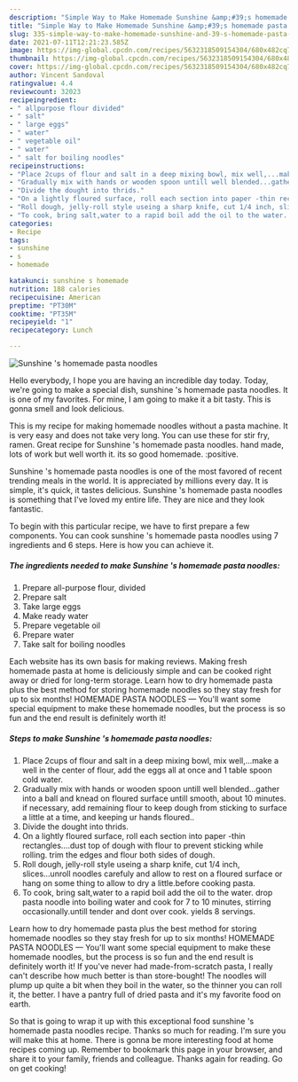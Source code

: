 ```yaml
---
description: "Simple Way to Make Homemade Sunshine &amp;#39;s homemade pasta noodles"
title: "Simple Way to Make Homemade Sunshine &amp;#39;s homemade pasta noodles"
slug: 335-simple-way-to-make-homemade-sunshine-and-39-s-homemade-pasta-noodles
date: 2021-07-11T12:21:23.585Z
image: https://img-global.cpcdn.com/recipes/5632318509154304/680x482cq70/sunshine-s-homemade-pasta-noodles-recipe-main-photo.jpg
thumbnail: https://img-global.cpcdn.com/recipes/5632318509154304/680x482cq70/sunshine-s-homemade-pasta-noodles-recipe-main-photo.jpg
cover: https://img-global.cpcdn.com/recipes/5632318509154304/680x482cq70/sunshine-s-homemade-pasta-noodles-recipe-main-photo.jpg
author: Vincent Sandoval
ratingvalue: 4.4
reviewcount: 32023
recipeingredient:
- " allpurpose flour divided"
- " salt"
- " large eggs"
- " water"
- " vegetable oil"
- " water"
- " salt for boiling noodles"
recipeinstructions:
- "Place 2cups of flour and salt in a deep mixing bowl, mix well,...make a well in the center of flour, add the eggs all at once and 1 table spoon cold water."
- "Gradually mix with hands or wooden spoon untill well blended...gather into a ball and knead on floured surface untill smooth, about 10 minutes. if necessary, add remaining flour to keep dough from sticking to surface a little at a time, and keeping ur hands floured.."
- "Divide the dought into thrids."
- "On a lightly floured surface, roll each section into paper -thin rectangles....dust top of dough with flour to prevent sticking while rolling. trim the edges and flour both sides of dough."
- "Roll dough, jelly-roll style useing a sharp knife, cut 1/4 inch, slices...unroll noodles carefuly and allow to rest on a floured surface or hang on some thing to allow to dry a little.before cooking pasta."
- "To cook, bring salt,water to a rapid boil add the oil to the water. drop pasta noodle into boiling water and cook for 7 to 10 minutes, stirring occasionally.untill tender and dont over cook. yields 8 servings."
categories:
- Recipe
tags:
- sunshine
- s
- homemade

katakunci: sunshine s homemade 
nutrition: 188 calories
recipecuisine: American
preptime: "PT30M"
cooktime: "PT35M"
recipeyield: "1"
recipecategory: Lunch

---
```



![Sunshine &#39;s homemade pasta noodles](https://img-global.cpcdn.com/recipes/5632318509154304/680x482cq70/sunshine-s-homemade-pasta-noodles-recipe-main-photo.jpg)

Hello everybody, I hope you are having an incredible day today. Today, we're going to make a special dish, sunshine &#39;s homemade pasta noodles. It is one of my favorites. For mine, I am going to make it a bit tasty. This is gonna smell and look delicious.

This is my recipe for making homemade noodles without a pasta machine. It is very easy and does not take very long. You can use these for stir fry, ramen. Great recipe for Sunshine &#39;s homemade pasta noodles. hand made, lots of work but well worth it. its so good homemade. :positive.

Sunshine &#39;s homemade pasta noodles is one of the most favored of recent trending meals in the world. It is appreciated by millions every day. It is simple, it's quick, it tastes delicious. Sunshine &#39;s homemade pasta noodles is something that I've loved my entire life. They are nice and they look fantastic.


To begin with this particular recipe, we have to first prepare a few components. You can cook sunshine &#39;s homemade pasta noodles using 7 ingredients and 6 steps. Here is how you can achieve it.

<!--inarticleads1-->

##### The ingredients needed to make Sunshine &#39;s homemade pasta noodles:

1. Prepare  all-purpose flour, divided
1. Prepare  salt
1. Take  large eggs
1. Make ready  water
1. Prepare  vegetable oil
1. Prepare  water
1. Take  salt for boiling noodles


Each website has its own basis for making reviews. Making fresh homemade pasta at home is deliciously simple and can be cooked right away or dried for long-term storage. Learn how to dry homemade pasta plus the best method for storing homemade noodles so they stay fresh for up to six months! HOMEMADE PASTA NOODLES — You&#39;ll want some special equipment to make these homemade noodles, but the process is so fun and the end result is definitely worth it! 

<!--inarticleads2-->

##### Steps to make Sunshine &#39;s homemade pasta noodles:

1. Place 2cups of flour and salt in a deep mixing bowl, mix well,...make a well in the center of flour, add the eggs all at once and 1 table spoon cold water.
1. Gradually mix with hands or wooden spoon untill well blended...gather into a ball and knead on floured surface untill smooth, about 10 minutes. if necessary, add remaining flour to keep dough from sticking to surface a little at a time, and keeping ur hands floured..
1. Divide the dought into thrids.
1. On a lightly floured surface, roll each section into paper -thin rectangles....dust top of dough with flour to prevent sticking while rolling. trim the edges and flour both sides of dough.
1. Roll dough, jelly-roll style useing a sharp knife, cut 1/4 inch, slices...unroll noodles carefuly and allow to rest on a floured surface or hang on some thing to allow to dry a little.before cooking pasta.
1. To cook, bring salt,water to a rapid boil add the oil to the water. drop pasta noodle into boiling water and cook for 7 to 10 minutes, stirring occasionally.untill tender and dont over cook. yields 8 servings.


Learn how to dry homemade pasta plus the best method for storing homemade noodles so they stay fresh for up to six months! HOMEMADE PASTA NOODLES — You&#39;ll want some special equipment to make these homemade noodles, but the process is so fun and the end result is definitely worth it! If you&#39;ve never had made-from-scratch pasta, I really can&#39;t describe how much better is than store-bought! The noodles will plump up quite a bit when they boil in the water, so the thinner you can roll it, the better. I have a pantry full of dried pasta and it&#39;s my favorite food on earth. 

So that is going to wrap it up with this exceptional food sunshine &#39;s homemade pasta noodles recipe. Thanks so much for reading. I'm sure you will make this at home. There is gonna be more interesting food at home recipes coming up. Remember to bookmark this page in your browser, and share it to your family, friends and colleague. Thanks again for reading. Go on get cooking!
